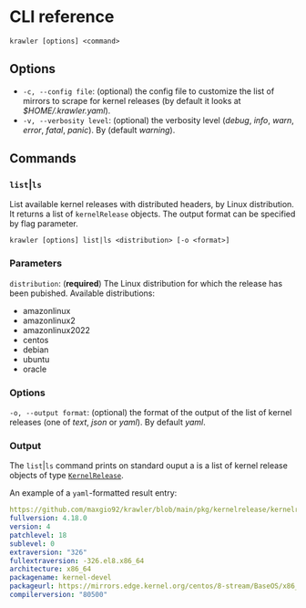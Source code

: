 # CLI reference

```
krawler [options] <command>
```

## Options
- `-c, --config file`: (optional) the config file to customize the list of mirrors to scrape for kernel releases (by default it looks at *$HOME/.krawler.yaml*).
- `-v, --verbosity level`: (optional) the verbosity level (*debug*, *info*, *warn*, *error*, *fatal*, *panic*). By (default *warning*).

## Commands

### `list`|`ls`

List available kernel releases with distributed headers, by Linux distribution.
It returns a list of `kernelRelease` objects. The output format can be specified by flag parameter.

```
krawler [options] list|ls <distribution> [-o <format>] 
```

### Parameters
`distribution`: (**required**) The Linux distribution for which the release has been pubished.
Available distributions:

- amazonlinux
- amazonlinux2
- amazonlinux2022
- centos
- debian
- ubuntu
- oracle

### Options
`-o, --output format`: (optional) the format of the output of the list of kernel releases (one of *text*, *json* or *yaml*). By default *yaml*.

### Output

The `list`|`ls` command prints on standard ouput a is a list of kernel release objects of type [`KernelRelease`](https://github.com/maxgio92/krawler/blob/main/pkg/kernelrelease/kernelrelease.go#L16).

An example of a `yaml`-formatted result entry:

```yml
https://github.com/maxgio92/krawler/blob/main/pkg/kernelrelease/kernelrelease.go#L16
fullversion: 4.18.0
version: 4
patchlevel: 18
sublevel: 0
extraversion: "326"
fullextraversion: -326.el8.x86_64
architecture: x86_64
packagename: kernel-devel
packageurl: https://mirrors.edge.kernel.org/centos/8-stream/BaseOS/x86_64/os/Packages/kernel-devel-4.18.0-326.el8.x86_64.rpm
compilerversion: "80500"
```

